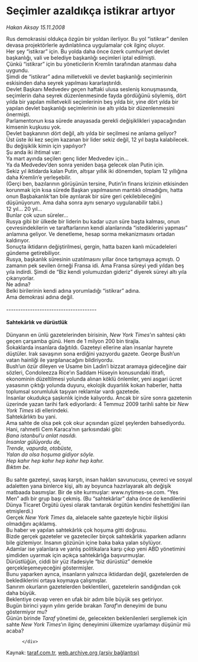 # Seçimler azaldıkça istikrar artıyor

*Hakan Aksay 15.11.2008*

<div class="yazi">Rus demokrasisi oldukça özgün bir yoldan ilerliyor. Bu yol “istikrar” denilen devasa projektörlerle aydınlatılınca uygulamalar çok ilginç oluyor. <br/>Her şey “istikrar” için. Bu yolda daha önce özerk cumhuriyet devlet başkanlığı, vali ve belediye başkanlığı seçimleri iptal edilmişti. <br/>Çünkü “istikrar” için bu yöneticilerin Kremlin tarafından atanması daha uygundu. <br/>Şimdi de “istikrar” adına milletvekili ve devlet başkanlığı seçimlerinin eskisinden daha seyrek yapılması kararlaştırıldı. <br/>Devlet Başkanı Medvedev geçen haftaki ulusa sesleniş konuşmasında, seçimlerin daha seyrek düzenlenmesinde fayda gördüğünü söylemiş, dört yılda bir yapılan milletvekili seçimlerinin beş yılda bir, yine dört yılda bir yapılan devlet başkanlığı seçimlerinin ise altı yılda bir düzenlenmesini önermişti. <br/>Parlamentonun kısa sürede anayasada gerekli değişiklikleri yapacağından kimsenin kuşkusu yok. <br/>Devlet başkanının dört değil, altı yılda bir seçilmesi ne anlama geliyor? <br/>Üst üste iki kez seçim kazanan bir lider sekiz değil, 12 yıl başta kalabilecek. <br/>Bu değişiklik kimin için yapılıyor? <br/>Şu anda iki ihtimal var: <br/>Ya mart ayında seçilen genç lider Medvedev için... <br/>Ya da Medvedev’den sonra yeniden başa gelecek olan Putin için. <br/>Sekiz yıl iktidarda kalan Putin, altışar yıllık iki dönemden, toplam 12 yıllığına daha Kremlin’e yerleşebilir. <br/>(Gerçi ben, bazılarının görüşünün tersine, Putin’in finans krizinin etkisinden korunmak için kısa sürede Başkan yapılmasının mantıklı olmadığını, hatta onun Başbakanlık’tan bile ayrılarak bir süre geri çekilebileceğini düşünüyorum. Ama daha sonra aynı senaryo uygulanabilir tabii.) <br/>12 yıl... 20 yıl... <br/>Bunlar çok uzun süreler... <br/>Rusya gibi bir ülkede bir liderin bu kadar uzun süre başta kalması, onun çevresindekilerin ve taraftarlarının kendi alanlarında “istediklerini yapması” anlamına geliyor. Ve denetleme, hesap sorma mekanizmasını ortadan kaldırıyor. <br/>Sonuçta iktidarın değiştirilmesi, gergin, hatta bazen kanlı mücadeleleri gündeme getirebiliyor. <br/>Rusya, başkanlık süresinin uzatılmasını yıllar önce tartışmaya açmıştı. O zamanın pek sevilen örneği Fransa idi. Ama Fransa süreyi yedi yıldan beş yıla indirdi. Şimdi de “Biz kendi yolumuzdan gideriz” diyerek süreyi altı yıla çıkarıyorlar. <br/>Ne adına? <br/>Belki birilerinin kendi adına yorumladığı “istikrar” adına. <br/>Ama demokrasi adına değil. <br/><br/>-------------------------------------- <br/><br/><strong>Sahtekârlık ve dürüstlük</strong> <br/><br/>Dünyanın en ünlü gazetelerinden birisinin, <i>New York Times</i>’ın sahtesi çıktı geçen çarşamba günü. Hem de 1 milyon 200 bin tirajla. <br/>Sokaklarda insanlara dağıtıldı. Gazeteyi ellerine alan insanlar hayrete düştüler. Irak savaşının sona erdiğini yazıyordu gazete. George Bush’un vatan hainliği ile yargılanacağını bildiriyordu. <br/>Bush’un özür dileyen ve Usame bin Ladin’i bizzat aramaya gideceğine dair sözleri, Condoleezza Rice’ın Saddam Hüseyin konusundaki itirafı, ekonominin düzeltilmesi yolunda alınan köklü önlemler, yeni asgari ücret yasasının çıktığı yolunda duyuru, ekolojik duyarlılık kokan haberler, hatta toplumsal sorumluluk taşıyan reklamlar vardı gazetede. <br/>İnsanlar okudukça şaşkınlık içinde kalıyordu. Ancak bir süre sonra gazetenin üzerinde yazan tarihi fark ediyorlardı: 4 Temmuz 2009 tarihli sahte bir <i>New York Times</i> idi ellerindeki. <br/>Sahtekârlıktı bu yani. <br/>Ama sahte de olsa pek çok okur açısından güzel şeylerden bahsediyordu. <br/>Hani, rahmetli Cem Karaca’nın şarkısındaki gibi:<i> <br/>Bana istanbul’u anlat nasıldı. <br/>İnsanlar gülüyordu de, <br/>Trende, vapurda, otobüste, <br/>Yalan da olsa hoşuma gidiyor söyle. <br/>Hep kahır hep kahır hep kahır hep kahır. <br/>Bıktım be.</i> <br/><br/>Bu sahte gazeteyi, savaş karşıtı, insan hakları savunucusu, çevreci ve sosyal adaletten yana binlerce kişi, altı ay boyunca hazırlayarak altı değişik matbaada basmışlar. Bir de site kurmuşlar: www.nytimes-se.com. “Yes Men” adlı bir grup başı çekmiş. (Bu “sahtekârlar” daha önce de kendilerini Dünya Ticaret Örgütü üyesi olarak tanıtarak örgütün kendini feshettiğini ilan etmişlerdi.) <br/>Gerçek <i>New York Times</i> da, alelacele sahte gazeteyle hiçbir ilişkisi olmadığını açıklamış. <br/>Bu haber ve yapılan sahtekârlık çok hoşuma gitti doğrusu. <br/>Bizde gerçek gazeteler ve gazeteciler birçok sahtekârlık yaparken adlarını bile gizlemiyor. İnsanın gözünün içine baka baka yalan söylüyor. <br/>Adamlar ise yalanlara ve yanlış politikalara karşı çıkıp yeni ABD yönetimini şimdiden uyarmak için açıkça sahtekârlığa başvurmuşlar. <br/>Dürüstlüğün, ciddi bir yüz ifadesiyle “biz dürüstüz” demekle gerçekleşemeyeceğini göstermişler. <br/>Bunu yaparken ayrıca, insanların yalnızca iktidardan değil, gazetelerden de beklediklerini ortaya koymaya çalışmışlar. <br/>Sanırım okurların gazetelerden beklentileri, gazetelerin sandığından çok daha büyük. <br/>Beklentiye cevap veren en ufak bir adım bile büyük ses getiriyor. <br/>Bugün birinci yayın yılını geride bırakan <i>Taraf</i>’ın deneyimi de bunu göstermiyor mu? <br/>Günün birinde<i> Taraf</i> yönetimi de, gelecekten beklenilenleri sergilemek için sahte <i>New York Times</i>’ın ilginç deneyimini ülkemize uyarlamayı düşünür mü acaba?
                                    
          
          
          
          </div>

Kaynak: [taraf.com.tr](http://www.taraf.com.tr/hakan-aksay/makale-secimler-azaldikca-istikrar-artiyor.htm), [web.archive.org (arşiv bağlantısı)](http://web.archive.org/web/20131107082354/http://www.taraf.com.tr/hakan-aksay/makale-secimler-azaldikca-istikrar-artiyor.htm)
